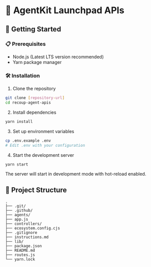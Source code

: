 # 🚀 AgentKit Launchpad APIs

## 🏁 Getting Started

### 📋 Prerequisites

- Node.js (Latest LTS version recommended)
- Yarn package manager

### 🛠️ Installation

1. Clone the repository

```bash
git clone [repository-url]
cd recoup-agent-apis
```

2. Install dependencies

```bash
yarn install
```

3. Set up environment variables

```bash
cp .env.example .env
# Edit .env with your configuration
```

4. Start the development server

```bash
yarn start
```

The server will start in development mode with hot-reload enabled.

## 📁 Project Structure

```
.
├── .git/
├── .github/
├── agents/
├── app.js
├── controllers/
├── ecosystem.config.cjs
├── .gitignore
├── instructions.md
├── lib/
├── package.json
├── README.md
├── routes.js
└── yarn.lock
```
